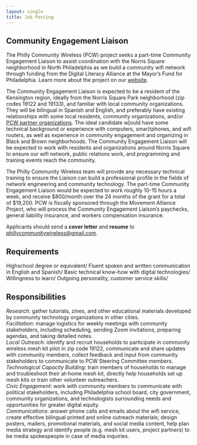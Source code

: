 ```yaml
---
layout: single
title: Job Posting
---
```


## Community Engagement Liaison

The Philly Community Wireless (PCW) project seeks a part-time Community Engagement Liaison to assist coordination with the Norris Square neighborhood in North Philadelphia as we build a community wifi network through funding from the Digital Literacy Alliance at the Mayor’s Fund for Philadelphia. Learn more about the project on our [website](https://phillycommunitywireless.com/).

The Community Engagement Liaison is expected to be a resident of the Kensington region, ideally from the Norris Square Park neighborhood (zip codes 19122 and 19133), and familiar with local community organizations. They will be bilingual in Spanish and English, and preferably have existing relationships with some local residents, community organizations, and/or [PCW partner organizations](https://phillycommunitywireless.com/people/). The ideal candidate w[ould have some technical background or experience with computers, smar)tphones, and wifi routers, as well as experience in community engagement and organizing in Black and Brown neighborhoods. The Community Engagement Liaison will be expected to work with residents and organizations around Norris Square to ensure our wifi network, public relations work, and programming and training events reach the community. 

The Philly Community Wireless team will provide any necessary technical training to ensure the Liaison can build a professional profile in the fields of network engineering and community technology. The part-time Community Engagement Liaison would be expected to work roughly 10-15 hours a week, and receive $800/month over the 24 months of the grant for a total of $19,200. PCW is fiscally sponsored through the Movement Alliance Project, who will process the Community Engagement Liaison’s paychecks, general liability insurance, and workers compensation insurance. 

Applicants should send a **cover letter** and **resume** to phillycommunitywireless@gmail.com.

## Requirements

Highschool degree or equivalent/
Fluent spoken and written communication in English and Spanish/
Basic technical know-how with digital technologies/
Willingness to learn/
Outgoing personality, customer service skills/

## Responsibilities

*Research*: gather tutorials, zines, and other educational materials developed by community technology organizations in other cities.\
*Facilitation*: manage logistics for weekly meetings with community stakeholders, including scheduling, sending Zoom invitations, preparing agendas, and taking detailed notes.\
*Local Outreach*: identify and recruit households to participate in community wireless mesh kit pilot in zip code 19122,  communicate and share updates with community members, collect feedback and input from community stakeholders to communicate to PCW Steering Committee members.\
*Technological Capacity Building*: train members of households to manage and troubleshoot their at-home mesh kit,  directly help households set up mesh kits or train other volunteer outreachers.\
*Civic Engagement*: work with community members to communicate with political stakeholders, including Philadelphia school board, city government, community organizations, and technologists surrounding needs and opportunities for greater digital equity.\
*Communications*: answer phone calls and emails about the wifi service, create effective bilingual printed and online outreach materials;  design posters, mailers, promotional materials, and social media content, help plan media strategy and identify people (e.g. mesh kit users, project partners) to be media spokespeople in case of media inquiries.

